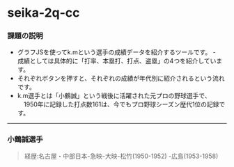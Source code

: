 # seika-2q-cc

### 課題の説明
- グラフJSを使ってk.mという選手の成績データを紹介するツールです。
-　成績としては具体的に「打率、本塁打、打点、盗塁」の4つを紹介しています。
- それぞれボタンを押すと、それぞれの成績が年代別に紹介されるという流れです。
- k.m選手とは「小鶴誠」という戦後に活躍された元プロの野球選手で、
　1950年に記録した打点数161は、今でもプロ野球シーズン歴代1位の記録です。
--- 
### 小鶴誠選手
 > 経歴:名古屋・中部日本-急映-大映-松竹(1950-1952)
   -広島(1953-1958)